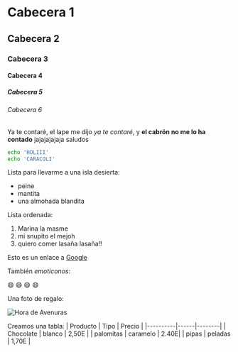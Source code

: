 # Cabecera 1
## Cabecera 2 
### Cabecera 3
#### Cabecera 4
##### Cabecera 5
###### Cabecera 6

Ya te contaré, el lape me dijo *ya te contaré*, y **el cabrón no me lo ha contado** jajajajajaja saludos

```sh
echo 'HOLIII'
echo 'CARACOLI'
```
Lista para llevarme a una isla desierta:

* peine
* mantita
* una almohada blandita

Lista ordenada:

1. Marina la masme
2. mi snupito el mejoh
3. quiero comer lasaña lasaña!!

Esto es un enlace a [Google](http://google.es)

También *emoticonos*:

:smile: :smile: :smile: :smile:

Una foto de regalo:

![Hora de Avenuras](http://4.bp.blogspot.com/-yV7S4m_e1rw/U_aJJoUPIPI/AAAAAAAA2GI/KS8TJVKJNb8/s1600/hora-de-aventura-latino-online-capitulos.jpg)

Creamos una tabla:
| Producto | Tipo | Precio |
|----------|------|--------|
| Chocolate | blanco | 2,50E |
| palomitas | caramelo | 2.40E|
| pipas | peladas | 1,70E |
